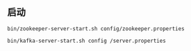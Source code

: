 ## 启动

```
bin/zookeeper-server-start.sh config/zookeeper.properties
```

```
bin/kafka-server-start.sh config /server.properties
```

